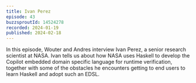 ```yaml
---
title: Ivan Perez
episode: 43
buzzsproutId: 14524278
recorded: 2024-01-19
published: 2024-02-18
---
```

In this episode, Wouter and Andres interview Ivan Perez, a senior research scientist at NASA. Ivan tells us about how NASA uses Haskell to develop the Copilot embedded domain specific language for runtime verification, together with some of the obstacles he encounters getting to end users to learn Haskell and adopt such an EDSL.

